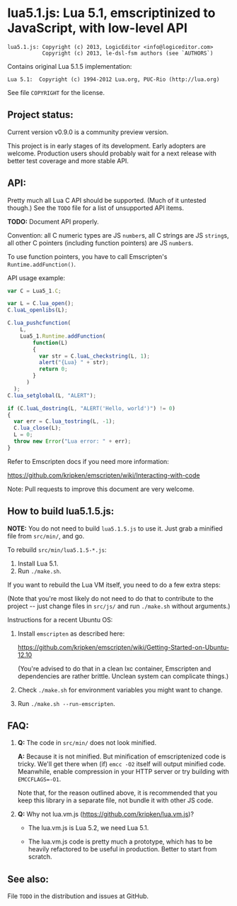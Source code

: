 lua5.1.js: Lua 5.1, emscriptinized to JavaScript, with low-level API
====================================================================

```
lua5.1.js: Copyright (c) 2013, LogicEditor <info@logiceditor.com>
           Copyright (c) 2013, le-dsl-fsm authors (see `AUTHORS`)
```

Contains original Lua 5.1.5 implementation:

```
Lua 5.1:  Copyright (c) 1994-2012 Lua.org, PUC-Rio (http://lua.org)
```

See file `COPYRIGHT` for the license.

Project status:
---------------

Current version v0.9.0 is a community preview version.

This project is in early stages of its development. Early adopters
are welcome. Production users should probably wait for a next release
with better test coverage and more stable API.

API:
----

Pretty much all Lua C API should be supported. (Much of it untested though.)
See the `TODO` file for a list of unsupported API items.

**TODO:** Document API properly.

Convention: all C numeric types are JS `number`s, all C strings are JS `string`s, all other C pointers (including function pointers) are
JS `number`s.

To use function pointers, you have to call Emscripten's `Runtime.addFunction()`.

API usage example:

```JavaScript
var C = Lua5_1.C;

var L = C.lua_open();
C.luaL_openlibs(L);

C.lua_pushcfunction(
    L,
    Lua5_1.Runtime.addFunction(
        function(L)
        {
          var str = C.luaL_checkstring(L, 1);
          alert("{Lua} " + str);
          return 0;
        }
      )
  );
C.lua_setglobal(L, "ALERT");

if (C.luaL_dostring(L, "ALERT('Hello, world')") != 0)
{
  var err = C.lua_tostring(L, -1);
  C.lua_close(L);
  L = 0;
  throw new Error("Lua error: " + err);
}
```

Refer to Emscripten docs if you need more information:

https://github.com/kripken/emscripten/wiki/Interacting-with-code

Note: Pull requests to improve this document are very welcome.

How to build lua5.1.5.js:
-------------------------

**NOTE:** You do not need to build `lua5.1.5.js` to use it.
          Just grab a minified file from `src/min/`, and go.

To rebuild `src/min/lua5.1.5-*.js`:

1. Install Lua 5.1.
2. Run `./make.sh`.

If you want to rebuild the Lua VM itself, you need to do a few extra steps:

(Note that you're most likely do not need to do that to contribute
to the project -- just change files in `src/js/` and run `./make.sh`
without arguments.)

Instructions for a recent Ubuntu OS:

1. Install `emscripten` as described here:

   https://github.com/kripken/emscripten/wiki/Getting-Started-on-Ubuntu-12.10

   (You're advised to do that in a clean lxc container, Emscripten and
   dependencies are rather brittle. Unclean system can complicate things.)

2. Check `./make.sh` for environment variables you might want to change.

3. Run `./make.sh --run-emscripten`.

FAQ:
----

1. **Q:** The code in `src/min/` does not look minified.

   **A:** Because it is not minified. But minification of emscriptenized code
   is tricky. We'll get there when (if) `emcc -O2` itself will output minified
   code. Meanwhile, enable compression in your HTTP server
   or try building with `EMCCFLAGS=-O1`.

   Note that, for the reason outlined above, it is recommended that you keep
   this library in a separate file, not bundle it with other JS code.

2. **Q:** Why not lua.vm.js (https://github.com/kripken/lua.vm.js)?

   * The lua.vm.js is Lua 5.2, we need Lua 5.1.

   * The lua.vm.js code is pretty much a prototype, which has to be heavily refactored to be useful in production. Better to start from scratch.

See also:
---------

File `TODO` in the distribution and issues at GitHub.
